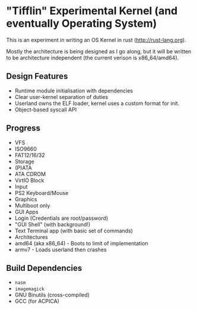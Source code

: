 "Tifflin" Experimental Kernel (and eventually Operating System)
=====

This is an experiment in writing an OS Kernel in rust (http://rust-lang.org).

Mostly the architecture is being designed as I go along, but it will be written to be architecture independent (the current verison is x86\_64/amd64).

## Design Features
- Runtime module initialisation with dependencies
- Clear user-kernel separation of duties
 - Userland owns the ELF loader, kernel uses a custom format for init.
- Object-based syscall API

## Progress
- VFS
 - ISO9660
 - FAT12/16/32
- Storage
 - (P)ATA
 - ATA CDROM
 - VirtIO Block
- Input
 - PS2 Keyboard/Mouse
- Graphics
 - Multiboot only
- GUI Apps
 - Login (Credentials are root/password)
 - "GUI Shell" (with background!)
 - Text Terminal app (with basic set of commands)
- Architectures
 - amd64 (aka x86\_64) - Boots to limit of implementation
 - armv7 - Loads userland then crashes


## Build Dependencies
- `nasm`
- `imagemagick`
- GNU Binutils (cross-compiled)
- GCC (for ACPICA)
